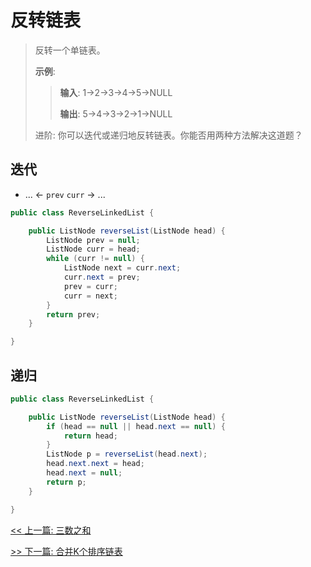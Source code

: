 # 反转链表

> 反转一个单链表。
>
> **示例**:
>
>> **输入**: 1->2->3->4->5->NULL
>>
>> **输出**: 5->4->3->2->1->NULL
>
> 进阶:
> 你可以迭代或递归地反转链表。你能否用两种方法解决这道题？

## 迭代

* ... &lt;- `prev` `curr` -&gt; ...

```java
public class ReverseLinkedList {

    public ListNode reverseList(ListNode head) {
        ListNode prev = null;
        ListNode curr = head;
        while (curr != null) {
            ListNode next = curr.next;
            curr.next = prev;
            prev = curr;
            curr = next;
        }
        return prev;
    }

}
```

## 递归

```java
public class ReverseLinkedList {

    public ListNode reverseList(ListNode head) {
        if (head == null || head.next == null) {
            return head;
        }
        ListNode p = reverseList(head.next);
        head.next.next = head;
        head.next = null;
        return p;
    }

}
```


[<< 上一篇: 三数之和](1-数据结构与算法/三数之和.md)

[>> 下一篇: 合并K个排序链表](1-数据结构与算法/合并K个排序链表.md)
